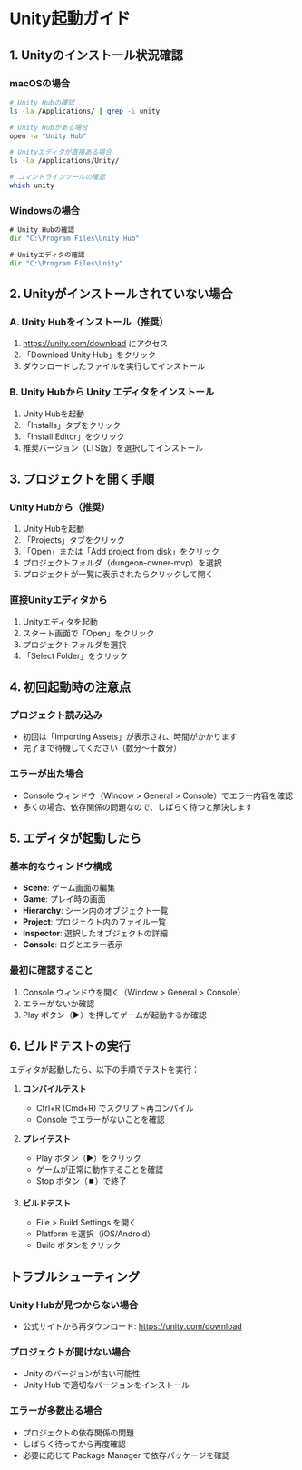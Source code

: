 # Unity起動ガイド

## 1. Unityのインストール状況確認

### macOSの場合
```bash
# Unity Hubの確認
ls -la /Applications/ | grep -i unity

# Unity Hubがある場合
open -a "Unity Hub"

# Unityエディタが直接ある場合
ls -la /Applications/Unity/

# コマンドラインツールの確認
which unity
```

### Windowsの場合
```cmd
# Unity Hubの確認
dir "C:\Program Files\Unity Hub"

# Unityエディタの確認
dir "C:\Program Files\Unity"
```

## 2. Unityがインストールされていない場合

### A. Unity Hubをインストール（推奨）
1. https://unity.com/download にアクセス
2. 「Download Unity Hub」をクリック
3. ダウンロードしたファイルを実行してインストール

### B. Unity Hubから Unity エディタをインストール
1. Unity Hubを起動
2. 「Installs」タブをクリック
3. 「Install Editor」をクリック
4. 推奨バージョン（LTS版）を選択してインストール

## 3. プロジェクトを開く手順

### Unity Hubから（推奨）
1. Unity Hubを起動
2. 「Projects」タブをクリック
3. 「Open」または「Add project from disk」をクリック
4. プロジェクトフォルダ（dungeon-owner-mvp）を選択
5. プロジェクトが一覧に表示されたらクリックして開く

### 直接Unityエディタから
1. Unityエディタを起動
2. スタート画面で「Open」をクリック
3. プロジェクトフォルダを選択
4. 「Select Folder」をクリック

## 4. 初回起動時の注意点

### プロジェクト読み込み
- 初回は「Importing Assets」が表示され、時間がかかります
- 完了まで待機してください（数分〜十数分）

### エラーが出た場合
- Console ウィンドウ（Window > General > Console）でエラー内容を確認
- 多くの場合、依存関係の問題なので、しばらく待つと解決します

## 5. エディタが起動したら

### 基本的なウィンドウ構成
- **Scene**: ゲーム画面の編集
- **Game**: プレイ時の画面
- **Hierarchy**: シーン内のオブジェクト一覧
- **Project**: プロジェクト内のファイル一覧
- **Inspector**: 選択したオブジェクトの詳細
- **Console**: ログとエラー表示

### 最初に確認すること
1. Console ウィンドウを開く（Window > General > Console）
2. エラーがないか確認
3. Play ボタン（▶️）を押してゲームが起動するか確認

## 6. ビルドテストの実行

エディタが起動したら、以下の手順でテストを実行：

1. **コンパイルテスト**
   - Ctrl+R (Cmd+R) でスクリプト再コンパイル
   - Console でエラーがないことを確認

2. **プレイテスト**
   - Play ボタン（▶️）をクリック
   - ゲームが正常に動作することを確認
   - Stop ボタン（⏹️）で終了

3. **ビルドテスト**
   - File > Build Settings を開く
   - Platform を選択（iOS/Android）
   - Build ボタンをクリック

## トラブルシューティング

### Unity Hubが見つからない場合
- 公式サイトから再ダウンロード: https://unity.com/download

### プロジェクトが開けない場合
- Unity のバージョンが古い可能性
- Unity Hub で適切なバージョンをインストール

### エラーが多数出る場合
- プロジェクトの依存関係の問題
- しばらく待ってから再度確認
- 必要に応じて Package Manager で依存パッケージを確認